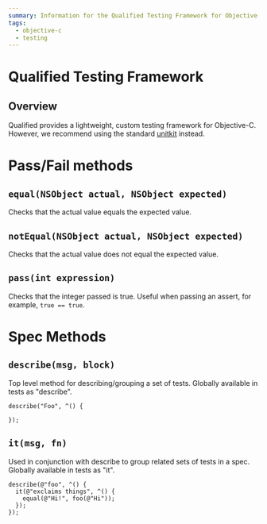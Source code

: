 ```yaml
---
summary: Information for the Qualified Testing Framework for Objective-C
tags:
  - objective-c
  - testing
---
```


# Qualified Testing Framework

## Overview

Qualified provides a lightweight, custom testing framework for Objective-C. However, we recommend using the standard [unitkit](/reference/languages/objc/unitkit) instead.

# Pass/Fail methods

## `equal(NSObject actual, NSObject expected)`

Checks that the actual value equals the expected value.

## `notEqual(NSObject actual, NSObject expected)`

Checks that the actual value does not equal the expected value.

## `pass(int expression)`

Checks that the integer passed is true. Useful when passing an assert, for example, `true == true`.

# Spec Methods

## `describe(msg, block)`

Top level method for describing/grouping a set of tests. Globally available in tests as "describe".

```
describe("Foo", ^() {

});
```

## `it(msg, fn)`

Used in conjunction with describe to group related sets of tests in a spec. Globally available in tests as "it".

```
describe(@"foo", ^() {
  it(@"exclaims things", ^() {
    equal(@"Hi!", foo(@"Hi"));
  });
});
```
